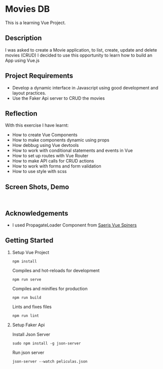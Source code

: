 # Movies DB

This is a learning Vue Project.

## Description

I was asked to create a Movie application, to list, create, update and delete movies (CRUD) I decided to use this opportunity to learn how to build an App using Vue.js


## Project Requirements
 - Develop a dynamic interface in Javascript using good development and layout practices.
 - Use the Faker Api server to CRUD the movies


## Reflection
With this exercise I have learnt:

- How to create Vue Components
- How to make components dynamic using props
- How debbug using Vue devtools
- How to work with conditional statements and events in Vue
- How to set up routes with Vue Router
- How to make API calls for CRUD actions
- How to work with forms and form validation
- How to use style with scss

## Screen Shots, Demo

![]()

![]()

## Acknowledgements

- I used PropagateLoader Component from [ Saeris Vue Spiners](https://github.com/Saeris/vue-spinners)

## Getting Started

1. Setup Vue Project
    ```
    npm install
    ```

    Compiles and hot-reloads for development
    ```
    npm run serve
    ```

    Compiles and minifies for production
    ```
    npm run build
    ```

    Lints and fixes files
    ```
    npm run lint
    ```


2. Setup Faker Api

    Install Json Server
    ```
    sudo npm install -g json-server
    ```

    Run json server
    ```
    json-server --watch peliculas.json
    ```

